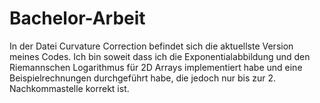 # Bachelor-Arbeit
In der Datei Curvature Correction befindet sich die aktuellste Version meines Codes.
Ich bin soweit dass ich die Exponentialabbildung und den Riemannschen Logarithmus für 2D Arrays implementiert habe 
und eine Beispielrechnungen durchgeführt habe, die jedoch nur bis zur 2. Nachkommastelle korrekt ist.
